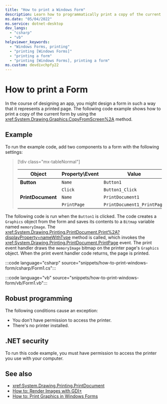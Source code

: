 ```yaml
---
title: "How to print a Windows Form"
description: Learn how to programmatically print a copy of the current Windows Form by using the CopyFromScreen method.
ms.date: "05/04/2022"
ms.service: dotnet-desktop
dev_langs:
  - "csharp"
  - "vb"
helpviewer_keywords:
  - "Windows Forms, printing"
  - "printing [Windows Forms]"
  - "printing a form"
  - "printing [Windows Forms], printing a form"
ms.custom: devdivchpfy22
---
```


# How to print a Form

In the course of designing an app, you might design a form in such a way that it represents a printed page. The following code example shows how to print a copy of the current form by using the <xref:System.Drawing.Graphics.CopyFromScreen%2A> method.

## Example

To run the example code, add two components to a form with the following settings:

> [!div class="mx-tableNormal"]
>
> | Object            | Property\Event | Value            |
> |-------------------|----------------|------------------|
> | **Button**        | `Name`         | `Button1`        |
> |                   | `Click`        | `Button1_Click`  |
> | **PrintDocument** | `Name`         | `PrintDocument1` |
> |                   | `PrintPage`    | `PrintDocument1_PrintPage` |

The following code is run when the `Button1` is clicked. The code creates a `Graphics` object from the form and saves its contents to a `Bitmap` variable named `memoryImage`. The <xref:System.Drawing.Printing.PrintDocument.Print%2A?displayProperty=nameWithType> method is called, which invokes the <xref:System.Drawing.Printing.PrintDocument.PrintPage> event. The print event handler draws the `memoryImage` bitmap on the printer page's `Graphics` object. When the print event handler code returns, the page is printed.

:::code language="csharp" source="snippets/how-to-print-windows-form/csharp/Form1.cs":::

:::code language="vb" source="snippets/how-to-print-windows-form/vb/Form1.vb":::

## Robust programming

The following conditions cause an exception:

- You don't have permission to access the printer.
- There's no printer installed.

## .NET security

To run this code example, you must have permission to access the printer you use with your computer.

## See also

- <xref:System.Drawing.Printing.PrintDocument>
- [How to: Render Images with GDI+](../advanced/how-to-render-images-with-gdi.md)
- [How to: Print Graphics in Windows Forms](../advanced/how-to-print-graphics-in-windows-forms.md)
